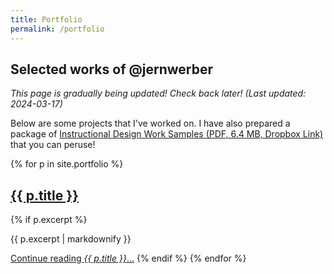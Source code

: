 ```yaml
---
title: Portfolio
permalink: /portfolio
---
```


## Selected works of @jernwerber

_This page is gradually being updated! Check back later! (Last updated: 2024-03-17)_

Below are some projects that I've worked on. I have also prepared a package of [Instructional Design Work Samples (PDF, 6.4 MB, Dropbox Link)](https://www.dropbox.com/scl/fi/qdh6dztzyx37z6eql0f2e/Jonathan-Weber-Instructional-Design-Samples.pdf?rlkey=ycc9p50mypo042xw9jagcjqg1&st=m0axm2bl&dl=0) that you can peruse!

{% for p in site.portfolio %}
  <h2>
    <a href="{{ p.url }}">
      {{ p.title }}
    </a>
  </h2>
  {% if p.excerpt %}
  <p>{{ p.excerpt | markdownify }}</p>
  <a href="{{ p.url }}">Continue reading <em>{{ p.title }}</em>...</a>
  {% endif %}
{% endfor %}